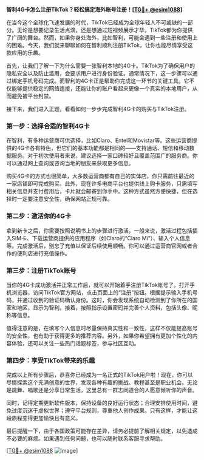 **智利4G卡怎么注册TikTok？轻松搞定海外账号注册！[[TG💪+ @esim1088](https://t.me/s/esim1088)]**

在当今这个全球化飞速发展的时代，TikTok已经成为全球年轻人不可或缺的一部分。无论是想要记录生活点滴，还是想通过短视频展示才华，TikTok都为你提供了广阔的舞台。然而，如果你身处海外，比如智利，可能会遇到一些注册和使用上的困难。今天，我们就来聊聊如何在智利顺利注册TikTok，让你也能尽情享受这款应用的乐趣。

首先，让我们了解一下为什么需要一张智利本地的4G卡。TikTok为了确保用户的隐私安全以及防止滥用，会要求用户进行身份验证。通常情况下，这一步骤可以通过绑定手机号码完成。而智利的4G卡正是帮助你完成这一环节的关键工具。它不仅能够提供稳定的网络连接，还能让你的账户看起来更像一个真实的本地用户，从而避免被平台封禁。

接下来，我们进入正题，看看如何一步步完成智利4G卡的购买与TikTok注册。

### 第一步：选择合适的智利4G卡

在智利，有多种运营商可供选择，比如Claro、Entel和Movistar等。这些运营商提供的4G卡各有特色，但它们的基本功能都是相同的——支持通话、短信和移动数据服务。对于初次使用者来说，建议选择一家口碑较好且覆盖范围广的服务商。你可以通过网上查询或咨询当地的朋友来获取更多信息。

购买4G卡的方式也很简单，大多数运营商都有自己的实体店，你只需前往最近的一家店铺即可完成购买。此外，现在许多电商平台也提供线上购卡服务，只需填写相关信息并支付费用后，卡片就会邮寄到你手中。这种方式虽然方便快捷，但在选择时一定要注意安全性，确保网站正规可靠。

### 第二步：激活你的4G卡

拿到新卡之后，你需要按照说明书上的步骤进行激活。一般来说，激活过程包括插入SIM卡、下载运营商提供的应用程序（如Claro的“Claro Mi”）、输入个人信息等。完成激活后，别忘了充值以保证后续使用顺畅。你可以通过运营商官网或者合作的便利店进行充值操作。

### 第三步：注册TikTok账号

当你的4G卡成功激活并正常工作后，就可以开始着手注册TikTok账号了。打开手机浏览器，访问TikTok官方网站，点击页面上的“注册”按钮。根据提示输入手机号码，并通过收到的验证码确认身份。这时，你会发现系统自动检测到了你所在的国家和地区，显示为智利。接着，按照指示设置密码并完善个人资料，包括头像、昵称等信息。

值得注意的是，在填写个人信息时尽量保持真实性和一致性，这样不仅能提高账号的安全性，也有助于获得更多的推荐内容。另外，如果你希望拥有更加个性化的内容体验，还可以关注一些热门话题标签，参与社区互动。

### 第四步：享受TikTok带来的乐趣

完成以上所有步骤后，恭喜你已经成为一名正式的TikTok用户啦！现在，你可以尽情探索这个充满创意的世界，发现各种有趣的挑战、教程甚至是职业机会。无论是跳舞、唱歌还是分享日常生活，这里总有一群志同道合的人愿意倾听你的声音。

同时，记得定期更新软件版本，保持设备的良好运行状态；合理安排使用时间，避免过度沉迷于虚拟世界；遵守平台规则，尊重他人创作成果。只有这样，才能让这段旅程变得更加愉快且有意义。

最后提醒一下，由于各国政策可能存在差异，请务必提前了解相关规定，以免造成不必要的麻烦。如果遇到任何问题，也可以随时联系客服寻求帮助。

[[TG💪+ @esim1088](https://t.me/s/esim1088) ![Image](https://i.postimg.cc/4NQfJmqS/Snipaste-2025-05-13-00-14-12.png)]